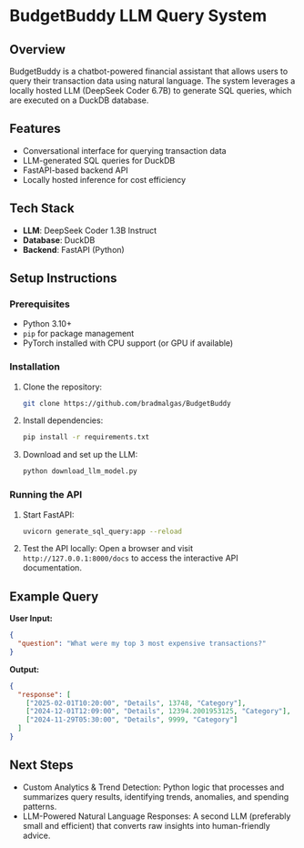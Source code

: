 # BudgetBuddy LLM Query System

## Overview

BudgetBuddy is a chatbot-powered financial assistant that allows users to query their transaction data using natural language. The system leverages a locally hosted LLM (DeepSeek Coder 6.7B) to generate SQL queries, which are executed on a DuckDB database.

## Features

- Conversational interface for querying transaction data
- LLM-generated SQL queries for DuckDB
- FastAPI-based backend API
- Locally hosted inference for cost efficiency

## Tech Stack

- **LLM**: DeepSeek Coder 1.3B Instruct
- **Database**: DuckDB
- **Backend**: FastAPI (Python)

## Setup Instructions

### Prerequisites

- Python 3.10+
- `pip` for package management
- PyTorch installed with CPU support (or GPU if available)

### Installation

1. Clone the repository:
   ```bash
   git clone https://github.com/bradmalgas/BudgetBuddy
   ```
2. Install dependencies:
   ```bash
   pip install -r requirements.txt
   ```
3. Download and set up the LLM:
   ```bash
   python download_llm_model.py
   ```

### Running the API

1. Start FastAPI:
   ```bash
   uvicorn generate_sql_query:app --reload
   ```
2. Test the API locally:
   Open a browser and visit `http://127.0.0.1:8000/docs` to access the interactive API documentation.

## Example Query

**User Input:**

```json
{
  "question": "What were my top 3 most expensive transactions?"
}
```

**Output:**

```json
{
  "response": [
    ["2025-02-01T10:20:00", "Details", 13748, "Category"],
    ["2024-12-01T12:09:00", "Details", 12394.2001953125, "Category"],
    ["2024-11-29T05:30:00", "Details", 9999, "Category"]
  ]
}
```

## Next Steps

- Custom Analytics & Trend Detection: Python logic that processes and summarizes query results, identifying trends, anomalies, and spending patterns.
- LLM-Powered Natural Language Responses: A second LLM (preferably small and efficient) that converts raw insights into human-friendly advice.

